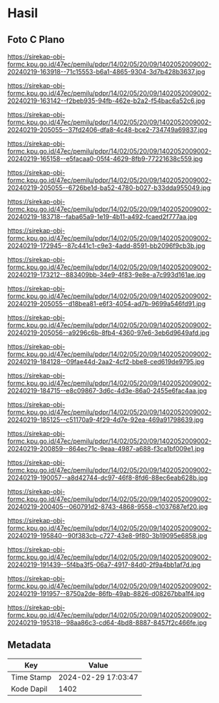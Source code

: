 # Hasil

## Foto C Plano

https://sirekap-obj-formc.kpu.go.id/47ec/pemilu/pdpr/14/02/05/20/09/1402052009002-20240219-163918--71c15553-b6a1-4865-9304-3d7b428b3637.jpg

https://sirekap-obj-formc.kpu.go.id/47ec/pemilu/pdpr/14/02/05/20/09/1402052009002-20240219-163142--f2beb935-94fb-462e-b2a2-f54bac6a52c6.jpg

https://sirekap-obj-formc.kpu.go.id/47ec/pemilu/pdpr/14/02/05/20/09/1402052009002-20240219-205055--37fd2406-dfa8-4c48-bce2-734749a69837.jpg

https://sirekap-obj-formc.kpu.go.id/47ec/pemilu/pdpr/14/02/05/20/09/1402052009002-20240219-165158--e5facaa0-05f4-4629-8fb9-77221638c559.jpg

https://sirekap-obj-formc.kpu.go.id/47ec/pemilu/pdpr/14/02/05/20/09/1402052009002-20240219-205055--6726be1d-ba52-4780-b027-b33dda955049.jpg

https://sirekap-obj-formc.kpu.go.id/47ec/pemilu/pdpr/14/02/05/20/09/1402052009002-20240219-183718--faba65a9-1e19-4b11-a492-fcaed2f777aa.jpg

https://sirekap-obj-formc.kpu.go.id/47ec/pemilu/pdpr/14/02/05/20/09/1402052009002-20240219-172945--87c441c1-c9e3-4add-8591-bb2096f9cb3b.jpg

https://sirekap-obj-formc.kpu.go.id/47ec/pemilu/pdpr/14/02/05/20/09/1402052009002-20240219-173212--883409bb-34e9-4f83-9e8e-a7c993d161ae.jpg

https://sirekap-obj-formc.kpu.go.id/47ec/pemilu/pdpr/14/02/05/20/09/1402052009002-20240219-205055--d18bea81-e6f3-4054-ad7b-9699a546fd91.jpg

https://sirekap-obj-formc.kpu.go.id/47ec/pemilu/pdpr/14/02/05/20/09/1402052009002-20240219-205056--a9296c6b-8fb4-4360-97e6-3eb6d9649afd.jpg

https://sirekap-obj-formc.kpu.go.id/47ec/pemilu/pdpr/14/02/05/20/09/1402052009002-20240219-184128--09fae44d-2aa2-4cf2-bbe8-ced619de9795.jpg

https://sirekap-obj-formc.kpu.go.id/47ec/pemilu/pdpr/14/02/05/20/09/1402052009002-20240219-184715--e8c09867-3d6c-4d3e-86a0-2455e6fac4aa.jpg

https://sirekap-obj-formc.kpu.go.id/47ec/pemilu/pdpr/14/02/05/20/09/1402052009002-20240219-185125--c51170a9-4f29-4d7e-92ea-469a91798639.jpg

https://sirekap-obj-formc.kpu.go.id/47ec/pemilu/pdpr/14/02/05/20/09/1402052009002-20240219-200859--864ec71c-9eaa-4987-a688-f3ca1bf009e1.jpg

https://sirekap-obj-formc.kpu.go.id/47ec/pemilu/pdpr/14/02/05/20/09/1402052009002-20240219-190057--a8d42744-dc97-46f8-8fd6-88ec6eab628b.jpg

https://sirekap-obj-formc.kpu.go.id/47ec/pemilu/pdpr/14/02/05/20/09/1402052009002-20240219-200405--060791d2-8743-4868-9558-c1037687ef20.jpg

https://sirekap-obj-formc.kpu.go.id/47ec/pemilu/pdpr/14/02/05/20/09/1402052009002-20240219-195840--90f383cb-c727-43e8-9f80-3b19095e6858.jpg

https://sirekap-obj-formc.kpu.go.id/47ec/pemilu/pdpr/14/02/05/20/09/1402052009002-20240219-191439--5f4ba3f5-06a7-4917-84d0-2f9a4bb1af7d.jpg

https://sirekap-obj-formc.kpu.go.id/47ec/pemilu/pdpr/14/02/05/20/09/1402052009002-20240219-191957--8750a2de-86fb-49ab-8826-d08267bba1f4.jpg

https://sirekap-obj-formc.kpu.go.id/47ec/pemilu/pdpr/14/02/05/20/09/1402052009002-20240219-195318--98aa86c3-cd64-4bd8-8887-8457f2c466fe.jpg


## Metadata

| Key        | Value               |
| ---------- | ------------------- |
| Time Stamp | 2024-02-29 17:03:47 |
| Kode Dapil | 1402                |



